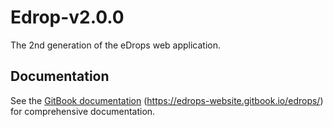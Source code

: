 # Edrop-v2.0.0
The 2nd generation of the eDrops web application.

## Documentation

See the [GitBook documentation](https://edrops-website.gitbook.io/edrops/) (https://edrops-website.gitbook.io/edrops/) for comprehensive documentation.

